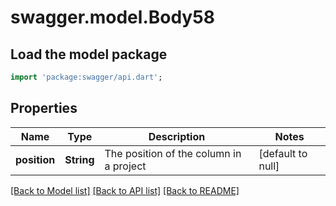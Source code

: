 # swagger.model.Body58

## Load the model package
```dart
import 'package:swagger/api.dart';
```

## Properties
Name | Type | Description | Notes
------------ | ------------- | ------------- | -------------
**position** | **String** | The position of the column in a project | [default to null]

[[Back to Model list]](../README.md#documentation-for-models) [[Back to API list]](../README.md#documentation-for-api-endpoints) [[Back to README]](../README.md)

